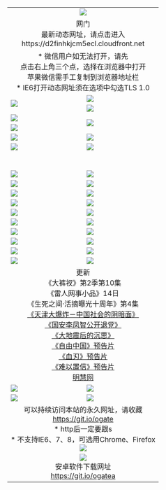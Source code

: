 ﻿<table>
  <tr></tr>
  <tr><td colspan=2 align=center><img src="https://cloud.githubusercontent.com/assets/11880933/13434984/f430fae2-e012-11e5-814f-c2df1e82b247.jpg" /></td></tr>
  <tr><td colspan=2 align=center>网门<br>最新动态网址，请点击进入
<br>https://d2finhkjcm5ecl.cloudfront.net
    </td>
  </tr>
  <tr>
    <td colspan=2 align=center>* 微信用户如无法打开，请先<br>点击右上角三个点，选择在浏览器中打开<br>苹果微信需手工复制到浏览器地址栏
    <br>* IE6打开动态网址须在选项中勾选TLS 1.0</td>
  </tr>
  <tr>
    <td rowspan=2><a href="https://d2finhkjcm5ecl.cloudfront.net/ogUP.aspx?name=11DKC.mp4&list=11DKC" target="_blank"><img src="https://d2finhkjcm5ecl.cloudfront.net/Up/11DKC1.jpg" /></a></td> 
    <td><div><a href="https://d2finhkjcm5ecl.cloudfront.net/ogUP.aspx?name=LRWS.mp4&list=LRWS" target="_blank"><img src="https://d2finhkjcm5ecl.cloudfront.net/Up/LRWS.jpg" /></a></td>
   </tr>
  <tr>
    <td><a href="https://d2finhkjcm5ecl.cloudfront.net/ogNiceVedio.aspx" target="_blank"><img src="https://d2finhkjcm5ecl.cloudfront.net/Up/11TGKDY.jpg" /></a></td>
  </tr>
  <tr>
    <td><a href="https://d2finhkjcm5ecl.cloudfront.net/ogUP.aspx?name=JQR.mp4&count=2" target="_blank"><img src="https://d2finhkjcm5ecl.cloudfront.net/Up/JQR.jpg" /></a></td>   
    <td rowspan=2><a href="https://d2finhkjcm5ecl.cloudfront.net/ogUP.aspx?name=JP.mp4&count=9" target="_blank"><img src="https://d2finhkjcm5ecl.cloudfront.net/Up/JP.jpg" /></td>
  </tr>
  <tr>
    <td><a href="https://d2finhkjcm5ecl.cloudfront.net/ogUP.aspx?name=WH.mp4" target="_blank"><img src="https://d2finhkjcm5ecl.cloudfront.net/Up/WH.jpg" /></a></td>
  </tr>
  <tr>
    <td><a href="https://d2finhkjcm5ecl.cloudfront.net/ogUP.aspx?name=SSZJ.mp4&list=SSZJ" target="_blank"><img src="https://d2finhkjcm5ecl.cloudfront.net/Up/SSZJ.jpg" /></a></td>
    <td><a href="https://d2finhkjcm5ecl.cloudfront.net/ogUP.aspx?name=1XQK.mp4&count=13" target="_blank"><img src="https://d2finhkjcm5ecl.cloudfront.net/Up/1XQK.jpg" /></a</td>
  </tr>
  <tr>
    <td><a href="https://d2finhkjcm5ecl.cloudfront.net/ogUP.aspx?name=ZY.mp4&count=2015:16" target="_blank"><img src="https://d2finhkjcm5ecl.cloudfront.net/Up/ZY.jpg" /></a</td>
    <td><a href="https://d2finhkjcm5ecl.cloudfront.net/ogUP.aspx?name=XTFY.mp4&count=B:2,A:24" target="_blank"><img src="https://d2finhkjcm5ecl.cloudfront.net/Up/XTFY.jpg" /></a></td>
  </tr>
  <!--tr>
    <td><a href="https://d2finhkjcm5ecl.cloudfront.net/ogUP.aspx?name=1LYF.mp4&count=2" target="_blank"><img src="https://cloud.githubusercontent.com/assets/11880933/13720279/6f16eb48-e83f-11e5-9556-90e9d1e24d09.jpg" /></a></td>
    <td><a href="https://d2finhkjcm5ecl.cloudfront.net/ogUP.aspx?name=1ZGC.mp4&count=6" target="_blank"><img src="https://cloud.githubusercontent.com/assets/11880933/13720281/7e0c9044-e83f-11e5-915d-d63d593fef21.jpg" /></a></td>
  </tr>
  <tr>
    <td><a href="https://d2finhkjcm5ecl.cloudfront.net/ogUP.aspx?name=1ZKM.mp4&count=3&current=3" target="_blank"><img src="https://cloud.githubusercontent.com/assets/11880933/13720283/858f1954-e83f-11e5-800b-94708d4ce09e.jpg" /></a></td>  
    <td><a href="https://d2finhkjcm5ecl.cloudfront.net/ogUP.aspx?name=1WWY.mp4&count=6&current=6" target="_blank"><img src="https://cloud.githubusercontent.com/assets/11880933/13720286/8fb0ffa6-e83f-11e5-8873-bfd1abd9ad97.jpg" /></a></td>
  </tr>
  <tr>
    <td><a href="https://d2finhkjcm5ecl.cloudfront.net/ogUP.aspx?name=10JGY.mp4&count=3" target="_blank"><img src="https://cloud.githubusercontent.com/assets/11880933/13720287/99e41986-e83f-11e5-9be2-70cc7ff44cf6.jpg" /></a></td>
    <td><a href="https://d2finhkjcm5ecl.cloudfront.net/ogUP.aspx?name=10CYS.mp4&count=2" target="_blank"><img src="https://cloud.githubusercontent.com/assets/11880933/13720292/a531a128-e83f-11e5-88ec-42f8d394e971.jpg" /></a></td>
  </tr-->
  <tr height="40">
  </tr>
  <tr>
    <td><a href="https://d2finhkjcm5ecl.cloudfront.net/ogUP.aspx?name=4SQQ.mp4&list=4SQQ" target="_blank"><img src="https://d2finhkjcm5ecl.cloudfront.net/Up/4SQQ0.jpg"/></a></td>
    <td><a href="https://d2finhkjcm5ecl.cloudfront.net/ogUP.aspx?name=4SHQ.mp4&list=4SHQ" target="_blank"><img src="https://d2finhkjcm5ecl.cloudfront.net/Up/4SHQ0.jpg"/></a></td>
  </tr>
  <tr>
    <td><a href="https://d2finhkjcm5ecl.cloudfront.net/ogUP.aspx?name=4SZG.mp4&list=4SZG" target="_blank"><img src="https://d2finhkjcm5ecl.cloudfront.net/Up/4SZG0.jpg"/></a></td>
    <td><a href="https://d2finhkjcm5ecl.cloudfront.net/ogUP.aspx?name=4SDJ.mp4&list=4SDJ" target="_blank"><img src="https://d2finhkjcm5ecl.cloudfront.net/Up/4SDJ0.jpg"/></a></td>
  </tr>
  <tr>
    <td><a href="https://d2finhkjcm5ecl.cloudfront.net/ogUP.aspx?name=4SGX.mp4&list=4SGX" target="_blank"><img src="https://d2finhkjcm5ecl.cloudfront.net/Up/4SGX0.jpg"/></a></td>
    <td><a href="https://d2finhkjcm5ecl.cloudfront.net/ogUP.aspx?name=4SHD.mp4&list=4SHD" target="_blank"><img src="https://d2finhkjcm5ecl.cloudfront.net/Up/4SHD0.jpg"/></a></td>
  </tr>
  <tr>
    <td><a href="https://d2finhkjcm5ecl.cloudfront.net/ogUP.aspx?name=4CTX.mp4&list=4CTX" target="_blank"><img src="https://d2finhkjcm5ecl.cloudfront.net/Up/4CTX0.jpg"/></a></td>
    <td><a href="https://d2finhkjcm5ecl.cloudfront.net/ogUP.aspx?name=4CWZ.mp4&list=4CWZ" target="_blank"><img src="https://d2finhkjcm5ecl.cloudfront.net/Up/4CWZ0.jpg"/></a></td>
  </tr>
  <tr>
    <td><a href="https://d2finhkjcm5ecl.cloudfront.net/onUP.aspx?name=https://d1qhweuvr3wm0g.cloudfront.net/" target="_blank"><img src="https://d2finhkjcm5ecl.cloudfront.net/Up/0DTW.jpg"/></a></td>
    <td><a href="https://d2finhkjcm5ecl.cloudfront.net/onUP.aspx?name=https://d240ns8up8earz.cloudfront.net/acenter/" target="_blank"><img src="https://d2finhkjcm5ecl.cloudfront.net/Up/0TDW.jpg" /></a></td>
  </tr>
  <tr>
    <td><a href="https://d2finhkjcm5ecl.cloudfront.net/onUP.aspx?name=https://d4508d6vomz2p.cloudfront.net/gb/nsc413.htm" target="_blank"><img src="https://d2finhkjcm5ecl.cloudfront.net/Up/0DJY.jpg" /></a></td>
    <td><a href="https://d2finhkjcm5ecl.cloudfront.net/onUP.aspx?name=https://d3bxwq7vzudb5l.cloudfront.net/xtr/gb/prog204.html" target="_blank"><img src="https://d2finhkjcm5ecl.cloudfront.net/Up/0XTR.jpg" /></a></td>
  </tr>
  <tr>
    <td><a href="https://d2finhkjcm5ecl.cloudfront.net/onUP.aspx?name=https://d3aj00iefsmfgc.cloudfront.net/" target="_blank"><img src="https://d2finhkjcm5ecl.cloudfront.net/Up/0MHW.jpg" /></a></td>
    <td><a href="https://d2finhkjcm5ecl.cloudfront.net/onUP.aspx?name=https://d1sbg9daat0zu5.cloudfront.net/" target="_blank"><img src="https://d2finhkjcm5ecl.cloudfront.net/Up/0ZJW.jpg" /></a></td>
  </tr>
  <tr>
    <td><a href="https://d2finhkjcm5ecl.cloudfront.net/ogUP.aspx?name=0FG.zip" target="_blank"><img src="https://d2finhkjcm5ecl.cloudfront.net/Up/0FG.jpg" /></a></td>
    <td><a href="https://d2finhkjcm5ecl.cloudfront.net/ogUP.aspx?name=0FGA.apk" target="_blank"><img src="https://d2finhkjcm5ecl.cloudfront.net/Up/0FGA.jpg" /></a></td>
  </tr>
  <tr>
    <td><a href="https://d2finhkjcm5ecl.cloudfront.net/ogUP.aspx?name=0U.zip" target="_blank"><img src="https://d2finhkjcm5ecl.cloudfront.net/Up/0U.jpg" /></a></td>
    <td><a href="https://d2finhkjcm5ecl.cloudfront.net/ogUP.aspx?name=0UA.apk" target="_blank"><img src="https://d2finhkjcm5ecl.cloudfront.net/Up/0UA.jpg" /></a></td>
  </tr>
  <tr>
    <td><a href="https://d2finhkjcm5ecl.cloudfront.net/ogUP.aspx?name=0iPPOTV.zip" target="_blank"><img src="https://d2finhkjcm5ecl.cloudfront.net/Up/0iPPOTV.jpg" /></a></td>
    <td><a href="https://d2finhkjcm5ecl.cloudfront.net/ogUP.aspx?name=0iNTD.apk" target="_blank"><img src="https://d2finhkjcm5ecl.cloudfront.net/Up/0iNTD.jpg" /></a></td>
  </tr>
  <tr>
    <td colspan=2 align=center>更新<br>
      《大裤衩》第2季第10集<br>
      《雷人网事小品》14日<br>
      《生死之间·活摘曝光十周年》第4集</a><br>
      <a href="https://d2finhkjcm5ecl.cloudfront.net/ogUP.aspx?name=4TJDBZ.mp4" target="_blank">《天津大爆炸－中国社会的阴暗面》</a><br>
      <a href="https://d2finhkjcm5ecl.cloudfront.net/ogUP.aspx?name=4LFZ.mp4" target="_blank">《国安李凤智公开退党》</a><br>
      <a href="https://d2finhkjcm5ecl.cloudfront.net/ogUP.aspx?name=4DDZHDCS.mp4" target="_blank">《大地震后的沉思》</a><br>
      <a href="https://d2finhkjcm5ecl.cloudfront.net/ogUP.aspx?name=11ZYZG0.mp4" target="_blank">《自由中国》预告片</a><br>
      <a href="https://d2finhkjcm5ecl.cloudfront.net/ogUP.aspx?name=11XR.mp4" target="_blank">《血刃》预告片</a><br>
      <a href="https://d2finhkjcm5ecl.cloudfront.net/ogUP.aspx?name=11NYZX.mp4&count=2" target="_blank">《难以置信》预告片</a><br>
      <a href="https://d2finhkjcm5ecl.cloudfront.net/onUP.aspx?name=https://www.minghui.org/" target="_blank">明慧网</a></td>
    </td>
  </tr>
  <tr>
    <td><a href="https://d2finhkjcm5ecl.cloudfront.net/ogNice.aspx" target="_blank"><img src="https://cloud.githubusercontent.com/assets/11880933/13720378/f84bb392-e841-11e5-8739-815049dd6ff8.jpg" /></a></td>
    <td><a href="https://d2finhkjcm5ecl.cloudfront.net/onCO.aspx?ob=600%E4%BA%8B%E7%89%A9&op=%E5%A2%9E%E5%88%A0%E6%94%B9&args=WH1~%23%E7%B1%BB%E5%9E%8B6%E6%96%B0%E9%97%BB%7c%23%E7%B1%BB%E5%9E%8B6%E8%AF%84%E8%AE%BA&mode=" target="_blank"><img src="https://cloud.githubusercontent.com/assets/11880933/13720380/04d76a16-e842-11e5-8833-e627daa88802.jpg" /></a></td> 
  </tr>
  <tr>
    <td><a href="https://d2finhkjcm5ecl.cloudfront.net/ogDY.aspx" target="_blank"><img src="https://cloud.githubusercontent.com/assets/11880933/13720384/11817090-e842-11e5-9571-7dc2f1af9f42.jpg" /></a></td>
    <td><a href="https://d2finhkjcm5ecl.cloudfront.net/ogST.aspx" target="_blank"><img src="https://cloud.githubusercontent.com/assets/11880933/13720385/1467ea3c-e842-11e5-86df-c96c9a556aaf.jpg" /></a></td> 
  </tr>
  <!--tr>
    <td colspan=2 align=center>
      <微信可扫描以下临时二维码<br/>https://bit.ly/1mBQHW8<br/><a href="https://d2finhkjcm5ecl.cloudfront.net/Up/0WMGDL3.png" target="_blank"><img src="https://d2finhkjcm5ecl.cloudfront.net/Up/0WMGD3.png"/></a>
  </tr-->
  <tr>
    <td colspan=2 align=center>可以持续访问本站的永久网址，请收藏<br/><a href="https://git.io/ogate" target="_blank">https://git.io/ogate</a><br/>* http后一定要跟s<br/>* 不支持IE6、7、8，可选用Chrome、Firefox<br/><a href="https://d2finhkjcm5ecl.cloudfront.net/Up/0WMGDL2.png" target="_blank"><img src="https://d2finhkjcm5ecl.cloudfront.net/Up/0WMGD2.png"/></a></td>
  </tr>
  <tr>
    <td colspan=2 align=center><a href="https://d2finhkjcm5ecl.cloudfront.net/ogUP.aspx?name=0oGate.apk" target="_blank"><img src="https://cloud.githubusercontent.com/assets/11880933/13720399/75e143ee-e842-11e5-9f0a-1421f423c80f.jpg" /></a><br>安卓软件下载网址<br><a href="https://git.io/ogatea">https://git.io/ogatea</a></td>
  </tr>
  <!--tr>
    <td colspan=2 align=center>可能失效的动态网址
    </td>
  </tr-->
</table>
